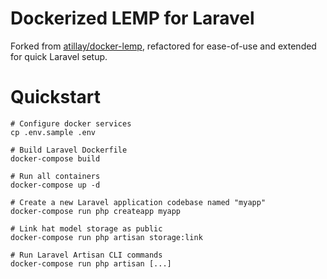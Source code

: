 # Dockerized LEMP for Laravel
Forked from [atillay/docker-lemp](https://github.com/atillay/docker-lemp), refactored for ease-of-use and extended for quick Laravel setup.

# Quickstart
```
# Configure docker services
cp .env.sample .env

# Build Laravel Dockerfile
docker-compose build 

# Run all containers
docker-compose up -d 

# Create a new Laravel application codebase named "myapp"
docker-compose run php createapp myapp

# Link hat model storage as public
docker-compose run php artisan storage:link

# Run Laravel Artisan CLI commands
docker-compose run php artisan [...] 
```